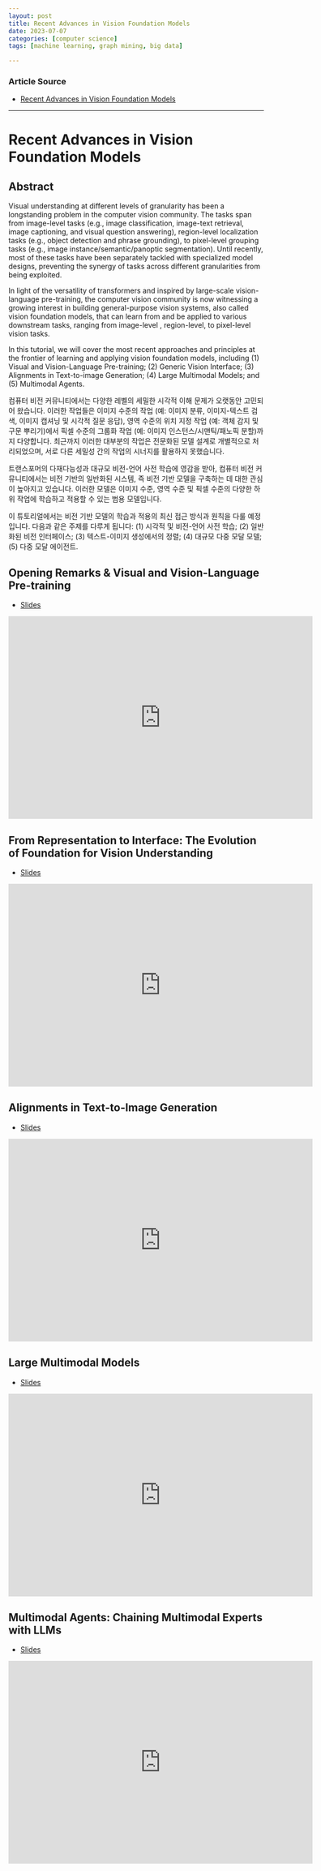 ```yaml
---
layout: post
title: Recent Advances in Vision Foundation Models
date: 2023-07-07
categories: [computer science]
tags: [machine learning, graph mining, big data]

---
```


### Article Source

* [Recent Advances in Vision Foundation Models](https://vlp-tutorial.github.io/)


---

# Recent Advances in Vision Foundation Models

## Abstract
Visual understanding at different levels of granularity has been a longstanding problem in the computer vision community. The tasks span from image-level tasks (e.g., image classification, image-text retrieval, image captioning, and visual question answering), region-level localization tasks (e.g., object detection and phrase grounding), to pixel-level grouping tasks (e.g., image instance/semantic/panoptic segmentation). Until recently, most of these tasks have been separately tackled with specialized model designs, preventing the synergy of tasks across different granularities from being exploited.

In light of the versatility of transformers and inspired by large-scale vision-language pre-training, the computer vision community is now witnessing a growing interest in building general-purpose vision systems, also called vision foundation models, that can learn from and be applied to various downstream tasks, ranging from image-level , region-level, to pixel-level vision tasks.

In this tutorial, we will cover the most recent approaches and principles at the frontier of learning and applying vision foundation models, including (1) Visual and Vision-Language Pre-training; (2) Generic Vision Interface; (3) Alignments in Text-to-image Generation; (4) Large Multimodal Models; and (5) Multimodal Agents.


컴퓨터 비전 커뮤니티에서는 다양한 레벨의 세밀한 시각적 이해 문제가 오랫동안 고민되어 왔습니다. 이러한 작업들은 이미지 수준의 작업 (예: 이미지 분류, 이미지-텍스트 검색, 이미지 캡셔닝 및 시각적 질문 응답), 영역 수준의 위치 지정 작업 (예: 객체 감지 및 구문 뿌리기)에서 픽셀 수준의 그룹화 작업 (예: 이미지 인스턴스/시맨틱/패노픽 분할)까지 다양합니다. 최근까지 이러한 대부분의 작업은 전문화된 모델 설계로 개별적으로 처리되었으며, 서로 다른 세밀성 간의 작업의 시너지를 활용하지 못했습니다.

트랜스포머의 다재다능성과 대규모 비전-언어 사전 학습에 영감을 받아, 컴퓨터 비전 커뮤니티에서는 비전 기반의 일반화된 시스템, 즉 비전 기반 모델을 구축하는 데 대한 관심이 높아지고 있습니다. 이러한 모델은 이미지 수준, 영역 수준 및 픽셀 수준의 다양한 하위 작업에 학습하고 적용할 수 있는 범용 모델입니다.

이 튜토리얼에서는 비전 기반 모델의 학습과 적용의 최신 접근 방식과 원칙을 다룰 예정입니다. 다음과 같은 주제를 다루게 됩니다: (1) 시각적 및 비전-언어 사전 학습; (2) 일반화된 비전 인터페이스; (3) 텍스트-이미지 생성에서의 정렬; (4) 대규모 다중 모달 모델; (5) 다중 모달 에이전트.



## Opening Remarks & Visual and Vision-Language Pre-training 
* [Slides](https://datarelease.blob.core.windows.net/tutorial/vision_foundation_models_2023/slides/Zhe_CVPR2023_Tutorial.pdf)

<iframe width="600" height="400" src="https://www.youtube.com/embed/hE135guhTQo" title="YouTube video player" frameborder="0" allow="accelerometer; autoplay; clipboard-write; encrypted-media; gyroscope; picture-in-picture; web-share" allowfullscreen></iframe>


## From Representation to Interface: The Evolution of Foundation for Vision Understanding 
* [Slides](https://datarelease.blob.core.windows.net/tutorial/vision_foundation_models_2023/slides/Jianwei_CVPR2023_Tutorial.pdf)

<iframe width="600" height="400" src="https://www.youtube.com/embed/wIcTyutOlDs" title="YouTube video player" frameborder="0" allow="accelerometer; autoplay; clipboard-write; encrypted-media; gyroscope; picture-in-picture; web-share" allowfullscreen></iframe>

## Alignments in Text-to-Image Generation 
* [Slides](https://datarelease.blob.core.windows.net/tutorial/vision_foundation_models_2023/slides/Zhengyuan_Tutorial_T2I2023.pdf)

<iframe width="600" height="400" src="https://www.youtube.com/embed/iixMLxeuOqU" title="YouTube video player" frameborder="0" allow="accelerometer; autoplay; clipboard-write; encrypted-media; gyroscope; picture-in-picture; web-share" allowfullscreen></iframe>


## Large Multimodal Models
* [Slides](https://datarelease.blob.core.windows.net/tutorial/vision_foundation_models_2023/slides/Chunyuan_cvpr2023_tutorial_lmm.pdf)

<iframe width="600" height="400" src="https://www.youtube.com/embed/mkI7EPD1vp8" title="YouTube video player" frameborder="0" allow="accelerometer; autoplay; clipboard-write; encrypted-media; gyroscope; picture-in-picture; web-share" allowfullscreen></iframe>

## Multimodal Agents: Chaining Multimodal Experts with LLMs 
* [Slides](https://datarelease.blob.core.windows.net/tutorial/vision_foundation_models_2023/slides/Linjie_Multimodal%20Agents.pptx)

<iframe width="600" height="400" src="https://www.youtube.com/embed/Wb5ZkZUNYc4" title="YouTube video player" frameborder="0" allow="accelerometer; autoplay; clipboard-write; encrypted-media; gyroscope; picture-in-picture; web-share" allowfullscreen></iframe>

